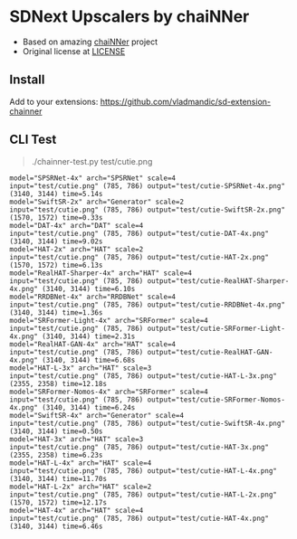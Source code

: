 # SDNext Upscalers by chaiNNer

- Based on amazing [chaiNNer](https://github.com/chaiNNer-org/chaiNNer) project  
- Original license at [LICENSE](https://github.com/chaiNNer-org/chaiNNer/blob/main/LICENSE)

## Install

Add to your extensions: <https://github.com/vladmandic/sd-extension-chainner>

## CLI Test

> ./chainner-test.py test/cutie.png

```log
model="SPSRNet-4x" arch="SPSRNet" scale=4
input="test/cutie.png" (785, 786) output="test/cutie-SPSRNet-4x.png" (3140, 3144) time=5.14s
model="SwiftSR-2x" arch="Generator" scale=2
input="test/cutie.png" (785, 786) output="test/cutie-SwiftSR-2x.png" (1570, 1572) time=0.33s
model="DAT-4x" arch="DAT" scale=4
input="test/cutie.png" (785, 786) output="test/cutie-DAT-4x.png" (3140, 3144) time=9.02s
model="HAT-2x" arch="HAT" scale=2
input="test/cutie.png" (785, 786) output="test/cutie-HAT-2x.png" (1570, 1572) time=6.13s
model="RealHAT-Sharper-4x" arch="HAT" scale=4
input="test/cutie.png" (785, 786) output="test/cutie-RealHAT-Sharper-4x.png" (3140, 3144) time=6.10s
model="RRDBNet-4x" arch="RRDBNet" scale=4
input="test/cutie.png" (785, 786) output="test/cutie-RRDBNet-4x.png" (3140, 3144) time=1.36s
model="SRFormer-Light-4x" arch="SRFormer" scale=4
input="test/cutie.png" (785, 786) output="test/cutie-SRFormer-Light-4x.png" (3140, 3144) time=2.31s
model="RealHAT-GAN-4x" arch="HAT" scale=4
input="test/cutie.png" (785, 786) output="test/cutie-RealHAT-GAN-4x.png" (3140, 3144) time=6.68s
model="HAT-L-3x" arch="HAT" scale=3
input="test/cutie.png" (785, 786) output="test/cutie-HAT-L-3x.png" (2355, 2358) time=12.18s
model="SRFormer-Nomos-4x" arch="SRFormer" scale=4
input="test/cutie.png" (785, 786) output="test/cutie-SRFormer-Nomos-4x.png" (3140, 3144) time=6.24s
model="SwiftSR-4x" arch="Generator" scale=4
input="test/cutie.png" (785, 786) output="test/cutie-SwiftSR-4x.png" (3140, 3144) time=0.50s
model="HAT-3x" arch="HAT" scale=3
input="test/cutie.png" (785, 786) output="test/cutie-HAT-3x.png" (2355, 2358) time=6.23s
model="HAT-L-4x" arch="HAT" scale=4
input="test/cutie.png" (785, 786) output="test/cutie-HAT-L-4x.png" (3140, 3144) time=11.70s
model="HAT-L-2x" arch="HAT" scale=2
input="test/cutie.png" (785, 786) output="test/cutie-HAT-L-2x.png" (1570, 1572) time=12.17s
model="HAT-4x" arch="HAT" scale=4
input="test/cutie.png" (785, 786) output="test/cutie-HAT-4x.png" (3140, 3144) time=6.46s
```
